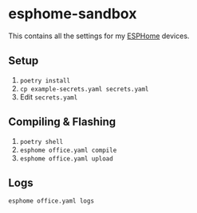 # esphome-sandbox

This contains all the settings for my [ESPHome](https://esphome.io/)
devices.

## Setup

1. `poetry install`
2. `cp example-secrets.yaml secrets.yaml`
3. Edit `secrets.yaml`

## Compiling & Flashing

1. `poetry shell`
2. `esphome office.yaml compile`
3. `esphome office.yaml upload`

## Logs

`esphome office.yaml logs`
